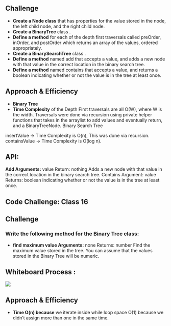 ## Challenge

- **Create a Node class** that has properties for the value stored in the node, the left child node, and the right child node.
- **Create a BinaryTree** class .
- **Define a method** for each of the depth first traversals called preOrder, inOrder, and postOrder which returns an array of the values, ordered appropriately.
- **Create a BinarySearchTree** class .
- **Define a method** named add that accepts a value, and adds a new node with that value in the correct location in the binary search tree.
- **Define a method** named contains that accepts a value, and returns a boolean indicating whether or not the value is in the tree at least once.



## Approach & Efficiency

- **Binary Tree**
- **Time Complexity** of the Depth First traversals are all O(W), where W is the width. Traversals were done via recursion using private helper functions that takes in the arraylist to add values and eventually return, and a BinaryTreeNode. Binary Search Tree

insertValue -> Time Complexity is O(n), This was done via recursion. containsValue -> Time Complexity is O(log n).



## API:
**Add Arguments:** value Return: nothing Adds a new node with that value in the correct location in the binary search tree. Contains Argument: value Returns: boolean indicating whether or not the value is in the tree at least once.


## Code Challenge: Class 16
## Challenge
### Write the following method for the Binary Tree class:

- **find maximum value Arguments:** none Returns: number Find the maximum value stored in the tree. You can assume that the values stored in the Binary Tree will be numeric.

## Whiteboard Process : 

![](max-tree)

## Approach & Efficiency
- **Time O(n) because** we iterate inside while loop space O(1) because we didn’t assign more than one in the same time.


